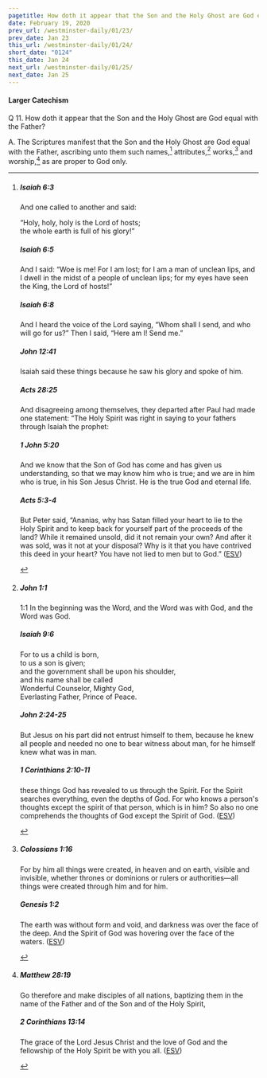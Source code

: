 ```yaml
---
pagetitle: How doth it appear that the Son and the Holy Ghost are God equal with the Father?
date: February 19, 2020
prev_url: /westminster-daily/01/23/
prev_date: Jan 23
this_url: /westminster-daily/01/24/
short_date: "0124"
this_date: Jan 24
next_url: /westminster-daily/01/25/
next_date: Jan 25
---
```


#### Larger Catechism

<span class="q">Q 11.</span> How doth it appear that the Son and the Holy Ghost are God equal with the Father?

<span class="q">A.</span> The Scriptures manifest that the Son and the Holy Ghost are God equal with the Father, ascribing unto them such names,[^fnref:wlc1] attributes,[^fnref:wlc2] works,[^fnref:wlc3] and worship,[^fnref:wlc4] as are proper to God only.


[^fnref:wlc1]: <div class="esv"><h5>Isaiah 6:3</h5> <div class="esv-text"><p id="p23006003.01-1">And one called to another and said:</p> <div class="block-indent"> <p class="line-group" id="p23006003.08-1">&#8220;Holy, holy, holy is the <span class="small-caps">Lord</span> of hosts;<br /> the whole earth is full of his glory!&#8221;</p> </div> </div><h5>Isaiah 6:5</h5> <div class="esv-text"><p id="p23006005.01-2">And I said: &#8220;Woe is me! For I am lost; for I am a man of unclean lips, and I dwell in the midst of a people of unclean lips; for my eyes have seen the King, the <span class="small-caps">Lord</span> of hosts!&#8221;</p> </div><h5>Isaiah 6:8</h5> <div class="esv-text"> <p id="p23006008.06-3">And I heard the voice of the Lord saying, &#8220;Whom shall I send, and who will go for us?&#8221; Then I said, &#8220;Here am I! Send me.&#8221;</p> </div><h5>John 12:41</h5> <div class="esv-text"><p class="same-paragraph" id="p43012041.01-4">Isaiah said these things because he saw his glory and spoke of him.</p> </div><h5>Acts 28:25</h5> <div class="esv-text"><p id="p44028025.01-5">And disagreeing among themselves, they departed after Paul had made one statement: &#8220;The Holy Spirit was right in saying to your fathers through Isaiah the prophet:</p> </div><h5>1 John 5:20</h5> <div class="esv-text"><p id="p62005020.01-6">And we know that the Son of God has come and has given us understanding, so that we may know him who is true; and we are in him who is true, in his Son Jesus Christ. He is the true God and eternal life.</p> </div><h5>Acts 5:3-4</h5> <div class="esv-text"><p id="p44005003.01-7">But Peter said, &#8220;Ananias, why has Satan filled your heart to lie to the Holy Spirit and to keep back for yourself part of the proceeds of the land? While it remained unsold, did it not remain your own? And after it was sold, was it not at your disposal? Why is it that you have contrived this deed in your heart? You have not lied to men but to God.&#8221;  (<a href="http://www.esv.org" class="copyright">ESV</a>)</p> </div> </div>

[^fnref:wlc2]: <div class="esv"><h5>John 1:1</h5> <div class="esv-text"> <p class="chapter-first" id="p43001001.05-1"><span class="chapter-num" id="v43001001-1">1:1&nbsp;</span>In the beginning was the Word, and the Word was with God, and the Word was God.</p> </div><h5>Isaiah 9:6</h5> <div class="esv-text"><div class="block-indent"> <p class="line-group" id="p23009006.01-2">For to us a child is born,<br /> <span class="indent"></span>to us a son is given;<br /> and the government shall be upon his shoulder,<br /> <span class="indent"></span>and his name shall be called<br /> Wonderful Counselor, Mighty God,<br /> <span class="indent"></span>Everlasting Father, Prince of Peace.</p> </div> </div><h5>John 2:24-25</h5> <div class="esv-text"><p id="p43002024.01-3">But Jesus on his part did not entrust himself to them, because he knew all people and needed no one to bear witness about man, for he himself knew what was in man.</p> </div><h5>1 Corinthians 2:10-11</h5> <div class="esv-text"><p class="same-paragraph" id="p46002010.01-4">these things God has revealed to us through the Spirit. For the Spirit searches everything, even the depths of God. For who knows a person's thoughts except the spirit of that person, which is in him? So also no one comprehends the thoughts of God except the Spirit of God.  (<a href="http://www.esv.org" class="copyright">ESV</a>)</p> </div> </div>

[^fnref:wlc3]: <div class="esv"><h5>Colossians 1:16</h5> <div class="esv-text"><p id="p51001016.01-1">For by him all things were created, in heaven and on earth, visible and invisible, whether thrones or dominions or rulers or authorities&#8212;all things were created through him and for him.</p> </div><h5>Genesis 1:2</h5> <div class="esv-text"><p id="p01001002.01-2">The earth was without form and void, and darkness was over the face of the deep. And the Spirit of God was hovering over the face of the waters.  (<a href="http://www.esv.org" class="copyright">ESV</a>)</p> </div> </div>

[^fnref:wlc4]: <div class="esv"><h5>Matthew 28:19</h5> <div class="esv-text"><p id="p40028019.01-1"><span class="woc">Go therefore and make disciples of all nations, baptizing them in the name of the Father and of the Son and of the Holy Spirit,</span></p> </div><h5>2 Corinthians 13:14</h5> <div class="esv-text"><p id="p47013014.01-2">The grace of the Lord Jesus Christ and the love of God and the fellowship of the Holy Spirit be with you all.  (<a href="http://www.esv.org" class="copyright">ESV</a>)</p> </div> </div>

